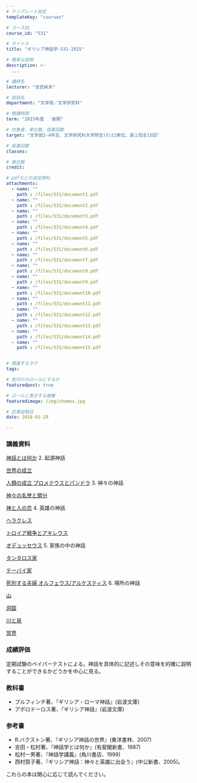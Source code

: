 ```yaml
---
# テンプレート指定
templateKey: "courses"

# コースID
course_id: "531"

# タイトル
title: "ギリシア神話学-531-2015"

# 簡単な説明
description: >-
  ...

# 講師名
lecturer: "吉武純夫"

# 部局名
department: "文学部／文学研究科"

# 開講時限
term: "2015年度	後期"

# 対象者、単位数、授業回数
target: "文学部2-4年生、文学研究科大学院生\t\t2単位、週１回全15回"

# 授業回数
classes: 

# 単位数
credit: 

# pdfなどの追加資料
attachments: 
  - name: "" 
    path : /files/531/document1.pdf
  - name: "" 
    path : /files/531/document2.pdf
  - name: "" 
    path : /files/531/document3.pdf
  - name: "" 
    path : /files/531/document4.pdf
  - name: "" 
    path : /files/531/document5.pdf
  - name: "" 
    path : /files/531/document6.pdf
  - name: "" 
    path : /files/531/document7.pdf
  - name: "" 
    path : /files/531/document8.pdf
  - name: "" 
    path : /files/531/document9.pdf
  - name: "" 
    path : /files/531/document10.pdf
  - name: "" 
    path : /files/531/document11.pdf
  - name: "" 
    path : /files/531/document12.pdf
  - name: "" 
    path : /files/531/document13.pdf
  - name: "" 
    path : /files/531/document14.pdf
  - name: "" 
    path : /files/531/document15.pdf


# 関連するタグ
tags:

# 色付けのロールにするか
featuredpost: true

# ロールに表示する画像
featuredimage: /img/chemex.jpg

# 記事投稿日
date: 2018-01-29

---
```






### 講義資料


[神話とは何か](/files/531/document1.pdf) 
  2. 起源神話 

[世界の成立](/files/531/document2.pdf) 

[人類の成立 プロメテウスとパンドラ](/files/531/document3.pdf) 
  3. 神々の神話 

[神々の名誉と領分](/files/531/document4.pdf) 

[神と人の恋](/files/531/document5.pdf) 
  4. 英雄の神話 

[ヘラクレス](/files/531/document6.pdf) 

[トロイア戦争とアキレウス](/files/531/document7.pdf) 

[オデュッセウス](/files/531/document8.pdf) 
  5. 家族の中の神話 

[タンタロス家](/files/531/document9.pdf) 

[テーバイ家](/files/531/document10.pdf) 

[死別する夫婦 オルフェウス/アルケスティス](/files/531/document11.pdf) 
  6. 場所の神話 

[山](/files/531/document12.pdf) 

[洞窟](/files/531/document13.pdf) 

[川と泉](/files/531/document14.pdf) 

[冥界](/files/531/document15.pdf) 

### 成績評価

定期試験のペイパーテストによる。神話を具体的に記述しその意味を的確に説明することができるかどうかを中心に見る。
### 教科書

  * ブルフィンチ著、『ギリシア・ローマ神話』(岩波文庫)
  * アポロドーロス著、『ギリシア神話』(岩波文庫)

### 参考書

  * R.バクストン著、『ギリシア神話の世界』(東洋書林、2007)
  * 吉田・松村著、『神話学とは何か』(有斐閣新書、1987)
  * 松村一男著、『神話学講義』(角川書店、1999)
  * 西村賀子著、『ギリシア神話：神々と英雄に出会う』(中公新書、2005)。

これらの本は関心に応じて読んでください。